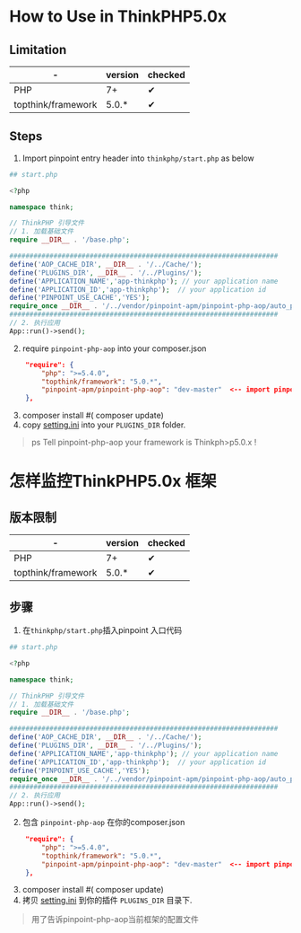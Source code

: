 # How to Use in ThinkPHP5.0x

## Limitation

-|version|checked
---|----|---
PHP|7+|✔
topthink/framework| 5.0.*| ✔


## Steps


1. Import pinpoint entry header into `thinkphp/start.php` as below


```php
## start.php

<?php

namespace think;

// ThinkPHP 引导文件
// 1. 加载基础文件
require __DIR__ . '/base.php';

###################################################################
define('AOP_CACHE_DIR', __DIR__ . '/../Cache/');
define('PLUGINS_DIR', __DIR__ . '/../Plugins/');
define('APPLICATION_NAME','app-thinkphp'); // your application name
define('APPLICATION_ID','app-thinkphp');  // your application id
define('PINPOINT_USE_CACHE','YES');
require_once __DIR__ . '/../vendor/pinpoint-apm/pinpoint-php-aop/auto_pinpointed.php';
###################################################################
// 2. 执行应用
App::run()->send();

```

2. require `pinpoint-php-aop` into your composer.json


``` json
    "require": {
        "php": ">=5.4.0",
        "topthink/framework": "5.0.*",
        "pinpoint-apm/pinpoint-php-aop": "dev-master"  <-- import pinpoint-php-aop
    },
```

3. composer install #( composer update)
4. copy [setting.ini](./setting.ini) into your `PLUGINS_DIR` folder.
>ps Tell pinpoint-php-aop your framework is Thinkph>p5.0.x !

# 怎样监控ThinkPHP5.0x 框架

## 版本限制

-|version|checked
---|----|---
PHP|7+|✔
topthink/framework| 5.0.*| ✔

## 步骤


1. 在`thinkphp/start.php`插入pinpoint 入口代码


```php
## start.php

<?php

namespace think;

// ThinkPHP 引导文件
// 1. 加载基础文件
require __DIR__ . '/base.php';

###################################################################
define('AOP_CACHE_DIR', __DIR__ . '/../Cache/');
define('PLUGINS_DIR', __DIR__ . '/../Plugins/');
define('APPLICATION_NAME','app-thinkphp'); // your application name
define('APPLICATION_ID','app-thinkphp');  // your application id
define('PINPOINT_USE_CACHE','YES');
require_once __DIR__ . '/../vendor/pinpoint-apm/pinpoint-php-aop/auto_pinpointed.php';
###################################################################
// 2. 执行应用
App::run()->send();

```

2. 包含 `pinpoint-php-aop` 在你的composer.json


``` json
    "require": {
        "php": ">=5.4.0",
        "topthink/framework": "5.0.*",
        "pinpoint-apm/pinpoint-php-aop": "dev-master"  <-- import pinpoint-php-aop
    },
```

3. composer install #( composer update)
4. 拷贝 [setting.ini](./setting.ini) 到你的插件 `PLUGINS_DIR` 目录下.
> 用了告诉pinpoint-php-aop当前框架的配置文件
